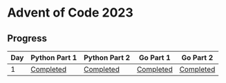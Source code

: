 # Advent of Code 2023

## Progress

| Day | Python Part 1 | Python Part 2 | Go Part 1 | Go Part 2 |
|-----|---------------|---------------|-----------|-----------|
| 1   | [Completed](Day1/Python/day1.py) | [Completed](Day1/Python/day1.py) | [Completed](Day1/Go/solutions/part1.go) | [Completed](Day1/Go/solutions/part2.go) |

